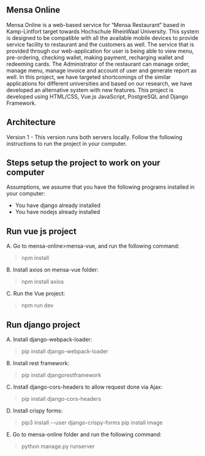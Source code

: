 Mensa Online
----

Mensa Online is a web-based service for “Mensa Restaurant” based in Kamp-Lintfort target towards Hochschule RheinWaal University. This system is designed to be compatible with all the available mobile devices to provide service facility to restaurant and the customers as well. The service that is provided through our web-application for user is being able to view menu, pre-ordering, checking wallet, making payment, recharging wallet and redeeming cards. The Administrator of the restaurant can manage order, manage menu, manage invoice and account of user and generate report as well. In this project, we have targeted shortcomings of the similar applications for different universities and based on our research, we have developed an alternative system with new features. This project is developed using HTML/CSS, Vue.js JavaScript, PostgreSQL and Django Framework.

Architecture
----

Version 1 - This version runs both servers locally. Follow the following instructions to run the project in your computer.

Steps setup the project to work on your computer
----

Assumptions, we assume that you have the following programs installed in your computer:

- You have django already installed 
- You have nodejs already installed

Run vue js project
----

A. Go to mensa-online>mensa-vue, and run the following command:

> npm install

B. Install axios on mensa-vue folder:

>npm install axios

C. Run the Vue project: 

> npm run dev

Run django project
----

A. Install django-webpack-loader:

>pip install django-webpack-loader

B. Install rest framework:

>pip install djangorestframework

C. Install django-cors-headers to allow request done via Ajax:

>pip install django-cors-headers

D. Install crispy forms:

>pip3 install --user django-crispy-forms
>pip install image

E. Go to mensa-online folder and run the following command:

> python manage.py runserver
